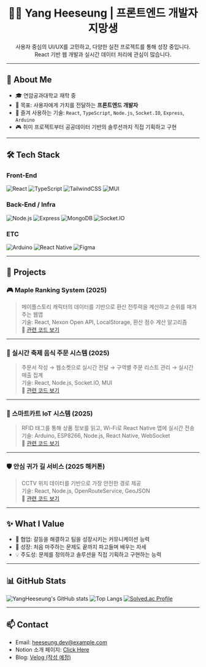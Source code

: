 <h1 align="center">🧑‍💻 Yang Heeseung | 프론트엔드 개발자 지망생</h1>

<p align="center">
  사용자 중심의 UI/UX를 고민하고, 다양한 실전 프로젝트를 통해 성장 중입니다.<br/>
  React 기반 웹 개발과 실시간 데이터 처리에 관심이 많습니다.
</p>

---

## 📌 About Me

- 🎓 연암공과대학교 재학 중
- 🎯 목표: 사용자에게 가치를 전달하는 **프론트엔드 개발자**
- 💬 즐겨 사용하는 기술: `React`, `TypeScript`, `Node.js`, `Socket.IO`, `Express`, `Arduino`
- 🎮 취미 프로젝트부터 공공데이터 기반의 솔루션까지 직접 기획하고 구현

---

## 🛠 Tech Stack

### Front-End
![React](https://img.shields.io/badge/React-61DAFB?style=flat&logo=react&logoColor=black)
![TypeScript](https://img.shields.io/badge/TypeScript-3178C6?style=flat&logo=typescript&logoColor=white)
![TailwindCSS](https://img.shields.io/badge/TailwindCSS-38B2AC?style=flat&logo=tailwind-css&logoColor=white)
![MUI](https://img.shields.io/badge/MUI-007FFF?style=flat&logo=mui&logoColor=white)

### Back-End / Infra
![Node.js](https://img.shields.io/badge/Node.js-339933?style=flat&logo=node.js&logoColor=white)
![Express](https://img.shields.io/badge/Express.js-000000?style=flat&logo=express&logoColor=white)
![MongoDB](https://img.shields.io/badge/MongoDB-47A248?style=flat&logo=mongodb&logoColor=white)
![Socket.IO](https://img.shields.io/badge/Socket.IO-010101?style=flat&logo=socket.io&logoColor=white)

### ETC
![Arduino](https://img.shields.io/badge/Arduino-00979D?style=flat&logo=arduino&logoColor=white)
![React Native](https://img.shields.io/badge/React_Native-20232A?style=flat&logo=react&logoColor=61DAFB)
![Figma](https://img.shields.io/badge/Figma-F24E1E?style=flat&logo=figma&logoColor=white)

---


## 🧩 Projects

### 🎮 Maple Ranking System (2025)
> 메이플스토리 캐릭터의 데이터를 기반으로 환산 전투력을 계산하고 순위를 매겨주는 웹앱  
기술: React, Nexon Open API, LocalStorage, 환산 점수 계산 알고리즘  
📎 [관련 코드 보기](#)

---

### 🍔 실시간 축제 음식 주문 시스템 (2025)
> 주문서 작성 → 웹소켓으로 실시간 전달 → 구역별 주문 리스트 관리 → 실시간 매출 집계  
기술: React, Node.js, Socket.IO, MUI  
📎 [관련 코드 보기](#)

---

### 🛒 스마트카트 IoT 시스템 (2025)
> RFID 태그를 통해 상품 정보를 읽고, Wi-Fi로 React Native 앱에 실시간 전송  
기술: Arduino, ESP8266, Node.js, React Native, WebSocket  
📎 [관련 코드 보기](#)

---

### 🛡️ 안심 귀가 길 서비스 (2025 해커톤)
> CCTV 위치 데이터를 기반으로 가장 안전한 경로 제공  
기술: React, Node.js, OpenRouteService, GeoJSON  
📎 [관련 코드 보기](#)

---

## ✨ What I Value

- 🙌 협업: 갈등을 해결하고 팀을 성장시키는 커뮤니케이션 능력
- 🧠 성장: 처음 마주하는 문제도 끝까지 파고들며 배우는 자세
- 💡 주도성: 문제를 정의하고 솔루션을 직접 기획하고 구현하는 능력

---

## 📊 GitHub Stats

![YangHeeseung's GitHub stats](https://github-readme-stats.vercel.app/api?username=didgmltmd&show_icons=true&theme=default)
![Top Langs](https://github-readme-stats.vercel.app/api/top-langs/?username=didgmltmd&layout=compact)
[![Solved.ac Profile](http://mazassumnida.wtf/api/v2/generate_badge?boj=gomboy11)](https://solved.ac/gomboy11)

---

## 📫 Contact

- Email: heeseung.dev@example.com  
- Notion 소개 페이지: [Click Here](https://www.notion.so/yourpage)  
- Blog: [Velog (작성 예정)](#)
